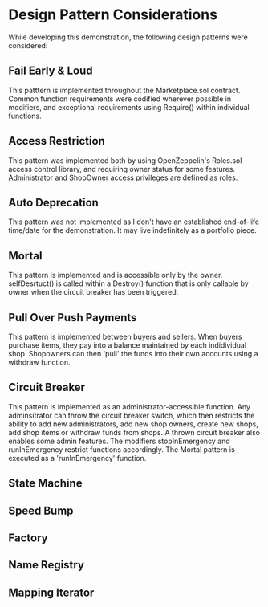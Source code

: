 # Design Pattern Considerations
While developing this demonstration, the following design patterns were considered:

## Fail Early & Loud
This patttern is implemented throughout the Marketplace.sol contract. Common function requirements were codified wherever possible in modifiers, and exceptional requirements using Require() within individual functions.

## Access Restriction
This pattern was implemented both by using OpenZeppelin's Roles.sol access control library, and requiring owner status for some features. Administrator and ShopOwner access privileges are defined as roles.

## Auto Deprecation
This pattern was not implemented as I don't have an established end-of-life time/date  for the demonstration. It may live indefinitely as a portfolio piece.

## Mortal
This pattern is implemented and is accessible only by the owner. selfDesrtuct() is called within a Destroy() function that is only callable by owner when the circuit breaker has been triggered.

## Pull Over Push Payments
This pattern is implemented between buyers and sellers. When buyers purchase items, they pay into a balance maintained by each indidividual shop. Shopowners can then 'pull' the funds into their own accounts using a withdraw function.

## Circuit Breaker
This pattern is implemented as an administrator-accessible function. Any adminsitrator can throw the circuit breaker switch, which then restricts the ability to add new administrators, add new shop owners, create new shops, add shop items or withdraw funds from shops. A thrown circuit breaker also enables some admin features. The modifiers stopInEmergency and runInEmergency restrict functions accordingly. The Mortal pattern is executed as a 'runInEmergency' function.

## State Machine

## Speed Bump
## Factory
## Name Registry
## Mapping Iterator

